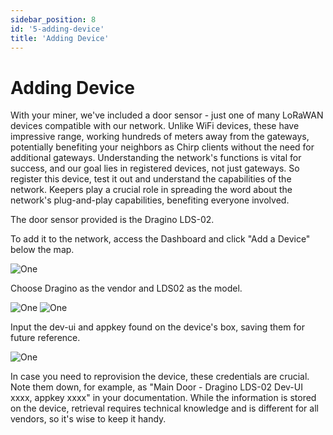 ```yaml
---
sidebar_position: 8
id: '5-adding-device'
title: 'Adding Device'
---
```


# Adding Device

With your miner, we've included a door sensor - just one of many LoRaWAN devices compatible with our network. Unlike WiFi devices, these have impressive range, working hundreds of meters away from the gateways, potentially benefiting your neighbors as Chirp clients without the need for additional gateways. Understanding the network's functions is vital for success, and our goal lies in registered devices, not just gateways. So register this device, test it out and understand the capabilities of the network. Keepers play a crucial role in spreading the word about the network's plug-and-play capabilities, benefiting everyone involved.

The door sensor provided is the Dragino LDS-02.

To add it to the network, access the Dashboard and click "Add a Device" below the map.

![One](p5-1.PNG)

Choose Dragino as the vendor and LDS02 as the model.

![One](p5-2.PNG)
![One](p5-3.PNG)

Input the dev-ui and appkey found on the device's box, saving them for future reference.

![One](p5-4.PNG)

In case you need to reprovision the device, these credentials are crucial. Note them down, for example, as "Main Door - Dragino LDS-02 Dev-UI xxxx, appkey xxxx" in your documentation. While the information is stored on the device, retrieval requires technical knowledge and is different for all vendors, so it's wise to keep it handy.
